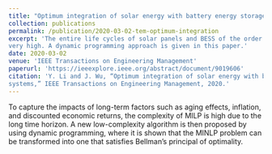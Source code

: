 ```yaml
---
title: "Optimum integration of solar energy with battery energy storage systems"
collection: publications
permalink: /publication/2020-03-02-tem-optimum-integration
excerpt: 'The entire life cycles of solar panels and BESS of the order of ten years or longer, makes the complexity of MILP
very high. A dynamic programming approach is given in this paper.'
date: 2020-03-02
venue: 'IEEE Transactions on Engineering Management'
paperurl: 'https://ieeexplore.ieee.org/abstract/document/9019606'
citation: 'Y. Li and J. Wu, “Optimum integration of solar energy with battery energy storage
systems,” IEEE Transactions on Engineering Management, 2020.'
---
```


To capture the impacts of long-term factors such as aging
effects, inflation, and discounted economic returns, the complexity of
MILP is high due to the long time horizon. A new low-complexity
algorithm is then proposed by using dynamic programming, where
it is shown that the MINLP problem can be transformed into one
that satisfies Bellman’s principal of optimality.
